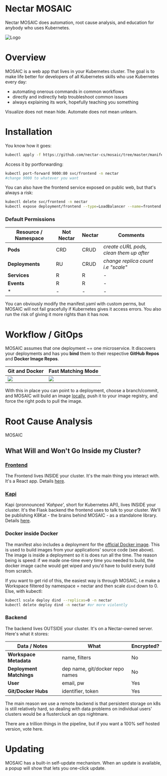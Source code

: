 # Nectar MOSAIC
Nectar MOSAIC does automation, root cause analysis, and education for anybody who uses Kubernetes. 

![Logo][mosaic-banner]


# Overview

MOSAIC is a web app that lives in your Kubernetes cluster. The goal is to make life better for developers of all Kubernetes skills who use Kubernetes every day:
- automating onerous commands in common workflows
- directly and indirectly help troubleshoot common issues 
- always explaining its work, hopefully teaching you something

Visualize does not mean hide. Automate does not mean unlearn.

# Installation

You know how it goes:
```bash
kubectl apply -f https://github.com/nectar-cs/mosaic/tree/master/manifest.yaml
```

Access it by portforwarding: 

```bash
kubectl port-forward 9000:80 svc/frontend -n nectar
#change 9000 to whatever you want
```

You can also have the frontend service exposed on public web, but that's always a risk:

```bash
kubectl delete svc/frontend -n nectar
kubectl expose deployment/frontend --type=LoadBalancer --name=frontend -n nectar
```


### Default Permissions


| Resource / Namespace  | Not Nectar  | Nectar | Comments
| --- | --- | --- | --- |
| **Pods** | CRD | CRUD | *create cURL pods, clean them up after* |
| **Deployments** | RU | CRUD | *change replica count i.e "scale"*
| **Services** | R | R | - |
| **Events** | R | R | - |
| * | - | - | - |

You can obviously modify the manifest.yaml with custom perms, but MOSAIC will not fail gracefully if Kubernetes gives it access errors. You also run the risk of giving it more rights than it has now.

# Workflow / GitOps

MOSAIC assumes that one deployment ~= one microservice. It discovers your deployments and has you **bind** them to their respective **GitHub Repos** and **Docker Image Repos**. 

|  Git and Docker  |  Fast Matching Mode  |
| --- | --- |
| ![](https://storage.googleapis.com/nectar-mosaic-public/images/pub-site/workflow1.png) | ![](https://storage.googleapis.com/nectar-mosaic-public/images/pub-site/workflow-2.png) |

With this in place you can point to a deployment, choose a branch/commit, and MOSAIC will build an image [locally](https://github.com/nectar-cs/mosaic#docker-inside-docker), push it to your image registry, and force the right pods to pull the image.

# Root Cause Analysis

MOSAIC 

## What Will and Won't Go Inside my Cluster?

### [Frontend](https://github.com/nectar-cs/frontend)

The Frontend lives INSIDE your cluster. It's the main thing you interact with. It's a React app. Details [here](https://github.com/nectar-cs/frontend).

### [Kapi](https://github.com/nectar-cs/kapi)

Kapi (pronnounced '*Kahpee*', short for Kubernetes API), lives INSIDE your cluster.  It's the Flask backend the frontend uses to talk to your cluster. We'll be publishing K8Kat - the brains behind MOSAIC - as a standalone library. Details [here](https://github.com/nectar-cs/kapi).

### Docker inside Docker

The manifest also includes a deployment for the [official Docker image](https://hub.docker.com/_/docker). This is used to build images from your applications' source code (see above). The image is inside a deployment so it is does run all the time. The reason being is speed: if we made one-time every time you needed to build, the docker image cache would get wiped and you'd have to build every build from scratch. 

If you want to get rid of this, the easiest way is through MOSAIC, i.e make a Workspace filtered by namespace = nectar and then scale `dind` down to 0. Else, with kubectl:

```bash
kubectl scale deploy dind --replicas=0 -n nectar
kubectl delete deploy dind -n nectar #or more violently
```

### Backend

The backend lives OUTSIDE your cluster. It's on a Nectar-owned server. Here's what it stores:

|   Data / Notes  |   What   |   Encrypted?    |
|   ---   |   ---   |   ---   | 
|   **Workspace Metadata**   |   name, filters  |   No   |
|   **Deployment Matchings**   |   dep name, git/docker repo names   |   No   |
|   **User**  |   email, pw   |   Yes   | 
|   **Git/Docker Hubs**   |   identifier, token   |   Yes   |

The main reason we use a remote backend is that persistent storage on k8s is still relatively hard, so dealing with data  problems on individual users' clusters would be a flustercluck an ops nightmare.

There are a trillion things in the pipeline, but if you want a 100% self hosted version, vote here.

# Updating

MOSAIC has a built-in self-update mechanism. When an update is available, a popup will show that lets you one-click update.

[nectar-logo]: https://storage.googleapis.com/nectar-mosaic-public/images/nectar-tomato.png "Nectar"
[mosaic-banner]: https://storage.googleapis.com/nectar-mosaic-public/images/into-the-k8set.png "Mosaic"
